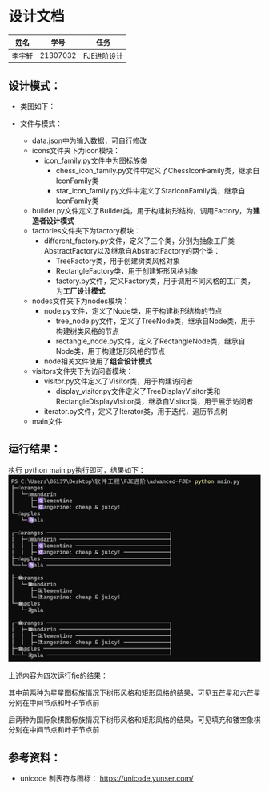 # 设计文档

| 姓名  | 学号       | 任务      |
| --- | -------- | ------- |
| 李宇轩 | 21307032 | FJE进阶设计 |
## 设计模式：
* 类图如下：
  

* 文件与模式：
  * data.json中为输入数据，可自行修改
  * icons文件夹下为icon模块：
    * icon_family.py文件中为图标族类
	    * chess_icon_family.py文件中定义了ChessIconFamily类，继承自IconFamily类
	    * star_icon_family.py文件中定义了StarIconFamily类，继承自IconFamily类
  * builder.py文件定义了Builder类，用于构建树形结构，调用Factory，为**建造者设计模式**
  * factories文件夹下为factory模块：
    * different_factory.py文件，定义了三个类，分别为抽象工厂类AbstractFactory以及继承自AbstractFactory的两个类：
	    * TreeFactory类，用于创建树类风格对象
	    * RectangleFactory类，用于创建矩形风格对象
	  * factory.py文件，定义Factory类，用于调用不同风格的工厂类，为**工厂设计模式**
  * nodes文件夹下为nodes模块：
    * node.py文件，定义了Node类，用于构建树形结构的节点
	    * tree_node.py文件，定义了TreeNode类，继承自Node类，用于构建树类风格的节点
	    * rectangle_node.py文件，定义了RectangleNode类，继承自Node类，用于构建矩形风格的节点
    * node相关文件使用了**组合设计模式**
  * visitors文件夹下为访问者模块：
    * visitor.py文件定义了Visitor类，用于构建访问者
      * display_visitor.py文件定义了TreeDisplayVisitor类和RectangleDisplayVisitor类，继承自Visitor类，用于展示访问者
    * iterator.py文件，定义了Iterator类，用于迭代，遍历节点树
  * main文件


## 运行结果：
执行 python main.py执行即可，结果如下：
![alt text](image/四次运行FJE.png)


上述内容为四次运行fje的结果：

其中前两种为星星图标族情况下树形风格和矩形风格的结果，可见五芒星和六芒星分别在中间节点和叶子节点前

后两种为国际象棋图标族情况下树形风格和矩形风格的结果，可见填充和镂空象棋分别在中间节点和叶子节点前


## 参考资料：
* unicode 制表符与图标： https://unicode.yunser.com/
